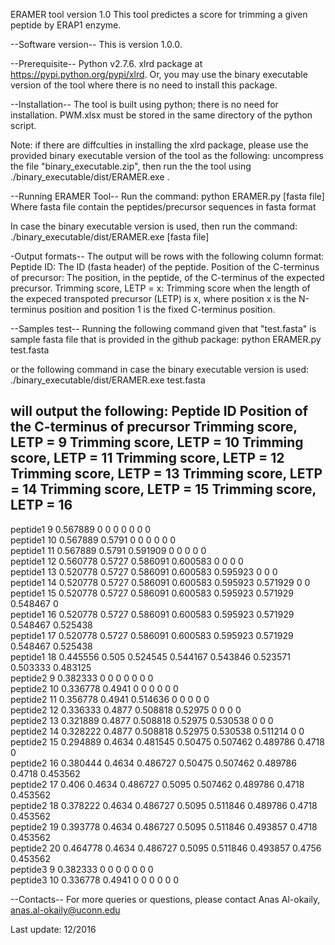 
ERAMER tool version 1.0
This tool predictes a score for trimming a given peptide by ERAP1 enzyme.

--Software version--
This is version 1.0.0.

--Prerequisite--
Python v2.7.6. 
xlrd package at https://pypi.python.org/pypi/xlrd. Or, you may use the binary executable version of the tool where there is no need to install this package.  

--Installation--
The tool is built using python; there is no need for installation.
PWM.xlsx must be stored in the same directory of the python script. 

Note: if there are diffculties in installing the xlrd package, please use the provided binary executable version of the tool as the following: uncompress the file "binary_executable.zip", then run the the tool using ./binary_executable/dist/ERAMER.exe .  

--Running ERAMER Tool--
Run the command: 
python ERAMER.py [fasta file]
Where fasta file contain the peptides/precursor sequences in fasta format 

In case the binary executable version is used, then run the command:
./binary_executable/dist/ERAMER.exe [fasta file]


-Output formats--
The output will be rows with the following column format:
Peptide ID: The ID (fasta header) of the peptide.
Position of the C-terminus of precursor: The position, in the peptide, of the C-terminus of the expected precursor. 
Trimming score, LETP = x: Trimming score when the length of the expeced transpoted precursor (LETP) is x, where position x is the N-terminus position and position 1 is the fixed C-terminus position. 


--Samples test--
Running the following command given that "test.fasta" is sample fasta file that is provided in the github package: 
python ERAMER.py test.fasta 

or the following command in case the binary executable version is used:
./binary_executable/dist/ERAMER.exe test.fasta

will output the following:
Peptide ID	Position of the C-terminus of precursor 	Trimming score, LETP = 9	Trimming score, LETP = 10	Trimming score, LETP = 11	Trimming score, LETP = 12	Trimming score, LETP = 13	Trimming score, LETP = 14	Trimming score, LETP = 15	Trimming score, LETP = 16	
---------------------------------------------------------------------------------------------------------------------------------------------------------------------------------------------------------------------------------------------------------------------------------------------------------------------------
peptide1 	9 	0.567889 	0	0	0	0	0	0	0	
peptide1 	10 	0.567889 	0.5791 	0	0	0	0	0	0	
peptide1 	11 	0.567889 	0.5791 	0.591909 	0	0	0	0	0	
peptide1 	12 	0.560778 	0.5727 	0.586091 	0.600583 	0	0	0	0	
peptide1 	13 	0.520778 	0.5727 	0.586091 	0.600583 	0.595923 	0	0	0	
peptide1 	14 	0.520778 	0.5727 	0.586091 	0.600583 	0.595923 	0.571929 	0	0	
peptide1 	15 	0.520778 	0.5727 	0.586091 	0.600583 	0.595923 	0.571929 	0.548467 	0	
peptide1 	16 	0.520778 	0.5727 	0.586091 	0.600583 	0.595923 	0.571929 	0.548467 	0.525438 	
peptide1 	17 	0.520778 	0.5727 	0.586091 	0.600583 	0.595923 	0.571929 	0.548467 	0.525438 	
peptide1 	18 	0.445556 	0.505 	0.524545 	0.544167 	0.543846 	0.523571 	0.503333 	0.483125 	
peptide2 	9 	0.382333 	0	0	0	0	0	0	0	
peptide2 	10 	0.336778 	0.4941 	0	0	0	0	0	0	
peptide2 	11 	0.356778 	0.4941 	0.514636 	0	0	0	0	0	
peptide2 	12 	0.336333 	0.4877 	0.508818 	0.52975 	0	0	0	0	
peptide2 	13 	0.321889 	0.4877 	0.508818 	0.52975 	0.530538 	0	0	0	
peptide2 	14 	0.328222 	0.4877 	0.508818 	0.52975 	0.530538 	0.511214 	0	0	
peptide2 	15 	0.294889 	0.4634 	0.481545 	0.50475 	0.507462 	0.489786 	0.4718 	0	
peptide2 	16 	0.380444 	0.4634 	0.486727 	0.50475 	0.507462 	0.489786 	0.4718 	0.453562 	
peptide2 	17 	0.406 	0.4634 	0.486727 	0.5095 	0.507462 	0.489786 	0.4718 	0.453562 	
peptide2 	18 	0.378222 	0.4634 	0.486727 	0.5095 	0.511846 	0.489786 	0.4718 	0.453562 	
peptide2 	19 	0.393778 	0.4634 	0.486727 	0.5095 	0.511846 	0.493857 	0.4718 	0.453562 	
peptide2 	20 	0.464778 	0.4634 	0.486727 	0.5095 	0.511846 	0.493857 	0.4756 	0.453562 	
peptide3 	9 	0.382333 	0	0	0	0	0	0	0	
peptide3 	10 	0.336778 	0.4941 	0	0	0	0	0	0




--Contacts--
For more queries or questions, please contact
Anas Al-okaily, anas.al-okaily@uconn.edu


Last update: 12/2016

